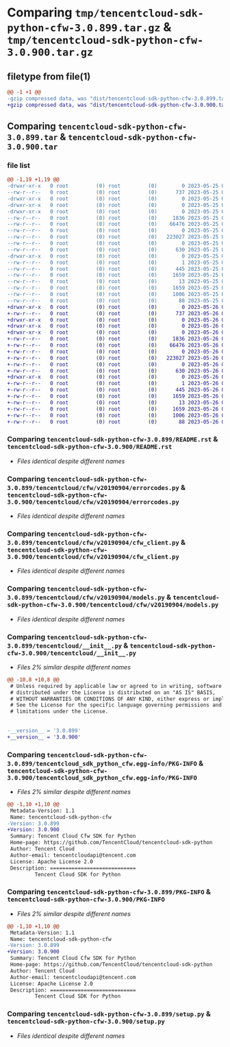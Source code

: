 # Comparing `tmp/tencentcloud-sdk-python-cfw-3.0.899.tar.gz` & `tmp/tencentcloud-sdk-python-cfw-3.0.900.tar.gz`

## filetype from file(1)

```diff
@@ -1 +1 @@
-gzip compressed data, was "dist/tencentcloud-sdk-python-cfw-3.0.899.tar", last modified: Thu May 25 00:20:11 2023, max compression
+gzip compressed data, was "dist/tencentcloud-sdk-python-cfw-3.0.900.tar", last modified: Fri May 26 02:13:34 2023, max compression
```

## Comparing `tencentcloud-sdk-python-cfw-3.0.899.tar` & `tencentcloud-sdk-python-cfw-3.0.900.tar`

### file list

```diff
@@ -1,19 +1,19 @@
-drwxr-xr-x   0 root         (0) root         (0)        0 2023-05-25 00:20:11.000000 tencentcloud-sdk-python-cfw-3.0.899/
--rw-r--r--   0 root         (0) root         (0)      737 2023-05-25 00:20:11.000000 tencentcloud-sdk-python-cfw-3.0.899/README.rst
-drwxr-xr-x   0 root         (0) root         (0)        0 2023-05-25 00:20:11.000000 tencentcloud-sdk-python-cfw-3.0.899/tencentcloud/
-drwxr-xr-x   0 root         (0) root         (0)        0 2023-05-25 00:20:11.000000 tencentcloud-sdk-python-cfw-3.0.899/tencentcloud/cfw/
-drwxr-xr-x   0 root         (0) root         (0)        0 2023-05-25 00:20:11.000000 tencentcloud-sdk-python-cfw-3.0.899/tencentcloud/cfw/v20190904/
--rw-r--r--   0 root         (0) root         (0)     1836 2023-05-25 00:20:11.000000 tencentcloud-sdk-python-cfw-3.0.899/tencentcloud/cfw/v20190904/errorcodes.py
--rw-r--r--   0 root         (0) root         (0)    66476 2023-05-25 00:20:11.000000 tencentcloud-sdk-python-cfw-3.0.899/tencentcloud/cfw/v20190904/cfw_client.py
--rw-r--r--   0 root         (0) root         (0)        0 2023-05-25 00:20:11.000000 tencentcloud-sdk-python-cfw-3.0.899/tencentcloud/cfw/v20190904/__init__.py
--rw-r--r--   0 root         (0) root         (0)   223027 2023-05-25 00:20:11.000000 tencentcloud-sdk-python-cfw-3.0.899/tencentcloud/cfw/v20190904/models.py
--rw-r--r--   0 root         (0) root         (0)        0 2023-05-25 00:20:11.000000 tencentcloud-sdk-python-cfw-3.0.899/tencentcloud/cfw/__init__.py
--rw-r--r--   0 root         (0) root         (0)      630 2023-05-25 00:20:11.000000 tencentcloud-sdk-python-cfw-3.0.899/tencentcloud/__init__.py
-drwxr-xr-x   0 root         (0) root         (0)        0 2023-05-25 00:20:11.000000 tencentcloud-sdk-python-cfw-3.0.899/tencentcloud_sdk_python_cfw.egg-info/
--rw-r--r--   0 root         (0) root         (0)        1 2023-05-25 00:20:11.000000 tencentcloud-sdk-python-cfw-3.0.899/tencentcloud_sdk_python_cfw.egg-info/dependency_links.txt
--rw-r--r--   0 root         (0) root         (0)      445 2023-05-25 00:20:11.000000 tencentcloud-sdk-python-cfw-3.0.899/tencentcloud_sdk_python_cfw.egg-info/SOURCES.txt
--rw-r--r--   0 root         (0) root         (0)     1659 2023-05-25 00:20:11.000000 tencentcloud-sdk-python-cfw-3.0.899/tencentcloud_sdk_python_cfw.egg-info/PKG-INFO
--rw-r--r--   0 root         (0) root         (0)       13 2023-05-25 00:20:11.000000 tencentcloud-sdk-python-cfw-3.0.899/tencentcloud_sdk_python_cfw.egg-info/top_level.txt
--rw-r--r--   0 root         (0) root         (0)     1659 2023-05-25 00:20:11.000000 tencentcloud-sdk-python-cfw-3.0.899/PKG-INFO
--rw-r--r--   0 root         (0) root         (0)     1006 2023-05-25 00:20:11.000000 tencentcloud-sdk-python-cfw-3.0.899/setup.py
--rw-r--r--   0 root         (0) root         (0)       88 2023-05-25 00:20:11.000000 tencentcloud-sdk-python-cfw-3.0.899/setup.cfg
+drwxr-xr-x   0 root         (0) root         (0)        0 2023-05-26 02:13:34.000000 tencentcloud-sdk-python-cfw-3.0.900/
+-rw-r--r--   0 root         (0) root         (0)      737 2023-05-26 02:13:34.000000 tencentcloud-sdk-python-cfw-3.0.900/README.rst
+drwxr-xr-x   0 root         (0) root         (0)        0 2023-05-26 02:13:34.000000 tencentcloud-sdk-python-cfw-3.0.900/tencentcloud/
+drwxr-xr-x   0 root         (0) root         (0)        0 2023-05-26 02:13:34.000000 tencentcloud-sdk-python-cfw-3.0.900/tencentcloud/cfw/
+drwxr-xr-x   0 root         (0) root         (0)        0 2023-05-26 02:13:34.000000 tencentcloud-sdk-python-cfw-3.0.900/tencentcloud/cfw/v20190904/
+-rw-r--r--   0 root         (0) root         (0)     1836 2023-05-26 02:13:34.000000 tencentcloud-sdk-python-cfw-3.0.900/tencentcloud/cfw/v20190904/errorcodes.py
+-rw-r--r--   0 root         (0) root         (0)    66476 2023-05-26 02:13:34.000000 tencentcloud-sdk-python-cfw-3.0.900/tencentcloud/cfw/v20190904/cfw_client.py
+-rw-r--r--   0 root         (0) root         (0)        0 2023-05-26 02:13:34.000000 tencentcloud-sdk-python-cfw-3.0.900/tencentcloud/cfw/v20190904/__init__.py
+-rw-r--r--   0 root         (0) root         (0)   223027 2023-05-26 02:13:34.000000 tencentcloud-sdk-python-cfw-3.0.900/tencentcloud/cfw/v20190904/models.py
+-rw-r--r--   0 root         (0) root         (0)        0 2023-05-26 02:13:34.000000 tencentcloud-sdk-python-cfw-3.0.900/tencentcloud/cfw/__init__.py
+-rw-r--r--   0 root         (0) root         (0)      630 2023-05-26 02:13:34.000000 tencentcloud-sdk-python-cfw-3.0.900/tencentcloud/__init__.py
+drwxr-xr-x   0 root         (0) root         (0)        0 2023-05-26 02:13:34.000000 tencentcloud-sdk-python-cfw-3.0.900/tencentcloud_sdk_python_cfw.egg-info/
+-rw-r--r--   0 root         (0) root         (0)        1 2023-05-26 02:13:34.000000 tencentcloud-sdk-python-cfw-3.0.900/tencentcloud_sdk_python_cfw.egg-info/dependency_links.txt
+-rw-r--r--   0 root         (0) root         (0)      445 2023-05-26 02:13:34.000000 tencentcloud-sdk-python-cfw-3.0.900/tencentcloud_sdk_python_cfw.egg-info/SOURCES.txt
+-rw-r--r--   0 root         (0) root         (0)     1659 2023-05-26 02:13:34.000000 tencentcloud-sdk-python-cfw-3.0.900/tencentcloud_sdk_python_cfw.egg-info/PKG-INFO
+-rw-r--r--   0 root         (0) root         (0)       13 2023-05-26 02:13:34.000000 tencentcloud-sdk-python-cfw-3.0.900/tencentcloud_sdk_python_cfw.egg-info/top_level.txt
+-rw-r--r--   0 root         (0) root         (0)     1659 2023-05-26 02:13:34.000000 tencentcloud-sdk-python-cfw-3.0.900/PKG-INFO
+-rw-r--r--   0 root         (0) root         (0)     1006 2023-05-26 02:13:34.000000 tencentcloud-sdk-python-cfw-3.0.900/setup.py
+-rw-r--r--   0 root         (0) root         (0)       88 2023-05-26 02:13:34.000000 tencentcloud-sdk-python-cfw-3.0.900/setup.cfg
```

### Comparing `tencentcloud-sdk-python-cfw-3.0.899/README.rst` & `tencentcloud-sdk-python-cfw-3.0.900/README.rst`

 * *Files identical despite different names*

### Comparing `tencentcloud-sdk-python-cfw-3.0.899/tencentcloud/cfw/v20190904/errorcodes.py` & `tencentcloud-sdk-python-cfw-3.0.900/tencentcloud/cfw/v20190904/errorcodes.py`

 * *Files identical despite different names*

### Comparing `tencentcloud-sdk-python-cfw-3.0.899/tencentcloud/cfw/v20190904/cfw_client.py` & `tencentcloud-sdk-python-cfw-3.0.900/tencentcloud/cfw/v20190904/cfw_client.py`

 * *Files identical despite different names*

### Comparing `tencentcloud-sdk-python-cfw-3.0.899/tencentcloud/cfw/v20190904/models.py` & `tencentcloud-sdk-python-cfw-3.0.900/tencentcloud/cfw/v20190904/models.py`

 * *Files identical despite different names*

### Comparing `tencentcloud-sdk-python-cfw-3.0.899/tencentcloud/__init__.py` & `tencentcloud-sdk-python-cfw-3.0.900/tencentcloud/__init__.py`

 * *Files 2% similar despite different names*

```diff
@@ -10,8 +10,8 @@
 # Unless required by applicable law or agreed to in writing, software
 # distributed under the License is distributed on an "AS IS" BASIS,
 # WITHOUT WARRANTIES OR CONDITIONS OF ANY KIND, either express or implied.
 # See the License for the specific language governing permissions and
 # limitations under the License.
 
 
-__version__ = '3.0.899'
+__version__ = '3.0.900'
```

### Comparing `tencentcloud-sdk-python-cfw-3.0.899/tencentcloud_sdk_python_cfw.egg-info/PKG-INFO` & `tencentcloud-sdk-python-cfw-3.0.900/tencentcloud_sdk_python_cfw.egg-info/PKG-INFO`

 * *Files 2% similar despite different names*

```diff
@@ -1,10 +1,10 @@
 Metadata-Version: 1.1
 Name: tencentcloud-sdk-python-cfw
-Version: 3.0.899
+Version: 3.0.900
 Summary: Tencent Cloud Cfw SDK for Python
 Home-page: https://github.com/TencentCloud/tencentcloud-sdk-python
 Author: Tencent Cloud
 Author-email: tencentcloudapi@tencent.com
 License: Apache License 2.0
 Description: ============================
         Tencent Cloud SDK for Python
```

### Comparing `tencentcloud-sdk-python-cfw-3.0.899/PKG-INFO` & `tencentcloud-sdk-python-cfw-3.0.900/PKG-INFO`

 * *Files 2% similar despite different names*

```diff
@@ -1,10 +1,10 @@
 Metadata-Version: 1.1
 Name: tencentcloud-sdk-python-cfw
-Version: 3.0.899
+Version: 3.0.900
 Summary: Tencent Cloud Cfw SDK for Python
 Home-page: https://github.com/TencentCloud/tencentcloud-sdk-python
 Author: Tencent Cloud
 Author-email: tencentcloudapi@tencent.com
 License: Apache License 2.0
 Description: ============================
         Tencent Cloud SDK for Python
```

### Comparing `tencentcloud-sdk-python-cfw-3.0.899/setup.py` & `tencentcloud-sdk-python-cfw-3.0.900/setup.py`

 * *Files identical despite different names*

